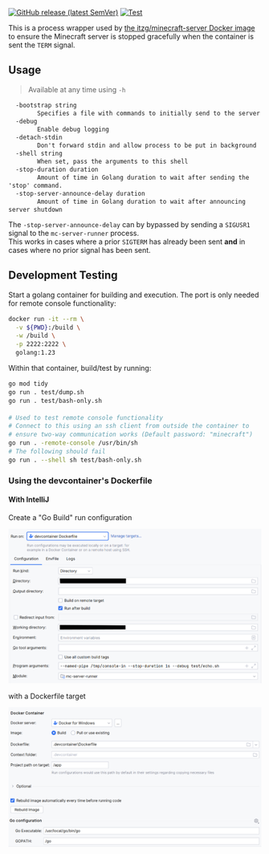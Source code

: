 [![GitHub release (latest SemVer)](https://img.shields.io/github/v/release/itzg/mc-server-runner)](https://github.com/itzg/mc-server-runner/releases/latest)
[![Test](https://github.com/itzg/mc-server-runner/actions/workflows/test.yml/badge.svg)](https://github.com/itzg/mc-server-runner/actions/workflows/test.yml)


This is a process wrapper used by 
[the itzg/minecraft-server Docker image](https://hub.docker.com/r/itzg/minecraft-server/)
to ensure the Minecraft server is stopped gracefully when the container is sent the `TERM` signal.

## Usage

> Available at any time using `-h`

```
  -bootstrap string
        Specifies a file with commands to initially send to the server
  -debug
        Enable debug logging
  -detach-stdin
        Don't forward stdin and allow process to be put in background
  -shell string
        When set, pass the arguments to this shell
  -stop-duration duration
        Amount of time in Golang duration to wait after sending the 'stop' command.
  -stop-server-announce-delay duration
        Amount of time in Golang duration to wait after announcing server shutdown
```

The `-stop-server-announce-delay` can by bypassed by sending a `SIGUSR1` signal to the `mc-server-runner` process.  
This works in cases where a prior `SIGTERM` has already been sent **and** in cases where no prior signal has been sent.

## Development Testing

Start a golang container for building and execution. The port is only needed for remote console functionality:

```bash
docker run -it --rm \
  -v ${PWD}:/build \
  -w /build \
  -p 2222:2222 \
  golang:1.23
```

Within that container, build/test by running:

```bash
go mod tidy
go run . test/dump.sh
go run . test/bash-only.sh

# Used to test remote console functionality
# Connect to this using an ssh client from outside the container to
# ensure two-way communication works (Default password: "minecraft")
go run . -remote-console /usr/bin/sh
# The following should fail
go run . --shell sh test/bash-only.sh
```

### Using the devcontainer's Dockerfile

#### With IntelliJ

Create a "Go Build" run configuration

![](notes/dockerfile-run-config.png)

with a Dockerfile target

![](notes/dockerfile-docker-target.png)
